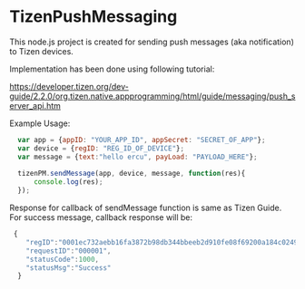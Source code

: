 TizenPushMessaging
==================

This node.js project is created for sending push messages (aka notification) to Tizen devices.

Implementation has been done using following tutorial:

https://developer.tizen.org/dev-guide/2.2.0/org.tizen.native.appprogramming/html/guide/messaging/push_server_api.htm


Example Usage:
```javascript
  var app = {appID: "YOUR_APP_ID", appSecret: "SECRET_OF_APP"};
  var device = {regID: "REG_ID_OF_DEVICE"};
  var message = {text:"hello ercu", payLoad: "PAYLOAD_HERE"};
  
  tizenPM.sendMessage(app, device, message, function(res){
      console.log(res);
  });
```

Response for callback of sendMessage function is same as Tizen Guide. For success message, callback response will be:

```javascript
 {
    "regID":"0001ec732aebb16fa3872b98db344bbeeb2d910fe08f69200a184c0249c069a2093fb6caff38527bc212ada3fd8db69ec157",
    "requestID":"000001",
    "statusCode":1000,
    "statusMsg":"Success"
  }
```
